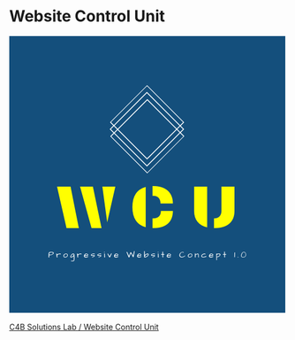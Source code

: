 # Website Control Unit

![Website Control Unit](/Website_Control_Unit_logo.png)

[C4B Solutions Lab / Website Control Unit](https://github.com/C4B-Solutions-Lab/Website_Control_Unit/blob/master/README.md "Home of human oriented software !")
